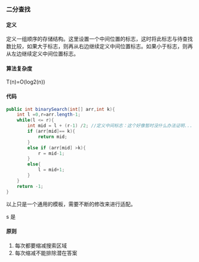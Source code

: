 ### 二分查找

#### 定义

定义一组顺序的存储结构。这里设置一个中间位置的标志，这时将此标志与待查找数比较，如果大于标志，则再从右边继续定义中间位置标志。如果小于标志，则再从左边继续定义中间位置标志。

#### 算法复杂度

T(n)=O(log2(n))

#### 代码 

```java
public int binarySearch(int[] arr,int k){
    int l =0,r=arr.length-1;
    while(l <= r){
        int mid = l + (r-1) /2; //定义中间标志：这个好像暂时没什么办法证明....
        if (arr[mid]== k){
            return mid;
        }
        else if (arr[mid] >k){
            r = mid-1;
        }
        else{
            l = mid+1;
        }
    }
    return -1;
}
```

以上只是一个通用的模板，需要不断的修改来进行适配。

s 是



#### 原则

1. 每次都要缩减搜索区域
2. 每次缩减不能排除潜在答案











